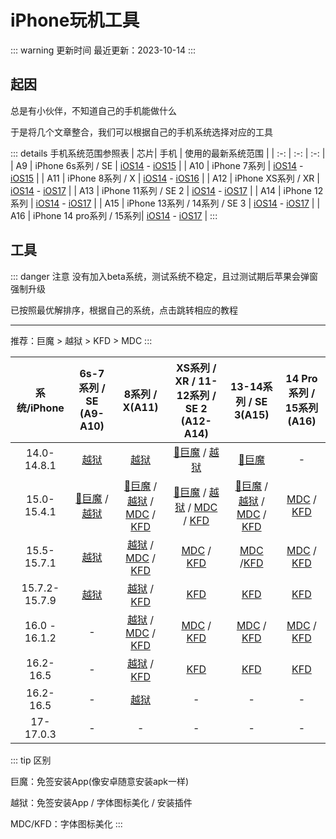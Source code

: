 #  iPhone玩机工具


::: warning 更新时间
最近更新：2023-10-14
:::


## 起因

总是有小伙伴，不知道自己的手机能做什么

于是将几个文章整合，我们可以根据自己的手机系统选择对应的工具

::: details 手机系统范围参照表
| 芯片| 手机 | 使用的最新系统范围 |
| :-: | :-: | :-: |
| A9 | iPhone 6s系列 / SE | [iOS14](https://support.apple.com/zh-cn/HT211808) - [iOS15](https://support.apple.com/zh-cn/HT212788) |
| A10 | iPhone 7系列 | [iOS14](https://support.apple.com/zh-cn/HT211808) - [iOS15](https://support.apple.com/zh-cn/HT212788) |
| A11 | iPhone 8系列 / X | [iOS14](https://support.apple.com/zh-cn/HT211808) - [iOS16](https://support.apple.com/zh-cn/HT213407) |
| A12 | iPhone XS系列 / XR | [iOS14](https://support.apple.com/zh-cn/HT211808) - [iOS17](https://support.apple.com/zh-cn/HT213781) |
| A13 | iPhone 11系列 / SE 2 | [iOS14](https://support.apple.com/zh-cn/HT211808) - [iOS17](https://support.apple.com/zh-cn/HT213781) |
| A14 | iPhone 12系列 | [iOS14](https://support.apple.com/zh-cn/HT211808) - [iOS17](https://support.apple.com/zh-cn/HT213781) |
| A15 | iPhone 13系列 / 14系列 / SE 3 | [iOS14](https://support.apple.com/zh-cn/HT211808) - [iOS17](https://support.apple.com/zh-cn/HT213781) |
| A16 | iPhone 14 pro系列 / 15系列| [iOS14](https://support.apple.com/zh-cn/HT211808) - [iOS17](https://support.apple.com/zh-cn/HT213781) |
:::


## 工具

::: danger 注意
没有加入beta系统，测试系统不稳定，且过测试期后苹果会弹窗强制升级

已按照最优解排序，根据自己的系统，点击跳转相应的教程

---

推荐：巨魔 > 越狱 > KFD > MDC
:::

| 系统/iPhone| 6s-7系列 / SE (A9-A10) | 8系列 / X(A11) | XS系列 / XR / 11-12系列 / SE 2 (A12-A14) | 13-14系列 / SE 3(A15) | 14 Pro系列 / 15系列(A16) |
| :-: | :-: | :-: | :-: | :-: | :-: |
| 14.0-14.8.1 | [越狱](../) | [越狱](../) | [🤡巨魔](../sign/#巨魔助手) / [越狱](../) | [🤡巨魔](../sign/#巨魔助手) | - |
| 15.0-15.4.1 | [🤡巨魔](../sign/#巨魔助手) / [越狱](../) | [🤡巨魔](../sign/#巨魔助手) / [越狱](../) / [MDC](../mdc/) / [KFD](../kfd/) | [🤡巨魔](../sign/#巨魔助手) / [越狱](../) / [MDC](../mdc/) / [KFD](../kfd/) | [🤡巨魔](../sign/#巨魔助手) / [越狱](../) / [MDC](../mdc/) / [KFD](../kfd/) | [MDC](../mdc/) / [KFD](../kfd/) |
| 15.5-15.7.1 | [越狱](../) | [越狱](../) / [MDC](../mdc/) / [KFD](../kfd/) | [MDC](../mdc/) / [KFD](../kfd/) | [MDC](../mdc/)  /[KFD](../kfd/) | [MDC](../mdc/) / [KFD](../kfd/) |
| 15.7.2-15.7.9 | [越狱](../) | [越狱](../) / [KFD](../kfd/) | [KFD](../kfd/) | [KFD](../kfd/) | [KFD](../kfd/) |
| 16.0 - 16.1.2 | - | [越狱](../) / [MDC](../mdc/) / [KFD](../kfd/) | [MDC](../mdc/) / [KFD](../kfd/) | [MDC](../mdc/) / [KFD](../kfd/) | [MDC](../mdc/) / [KFD](../kfd/) |
| 16.2-16.5 | - | [越狱](../) / [KFD](../kfd/) | [KFD](../kfd/) | [KFD](../kfd/) | [KFD](../kfd/) |
| 16.2-16.5 | - | [越狱](../) | - | - | - |
| 17-17.0.3 | - | - | - | - | - |


::: tip 区别

巨魔：免签安装App(像安卓随意安装apk一样)

越狱：免签安装App / 字体图标美化 / 安装插件

MDC/KFD：字体图标美化
:::

